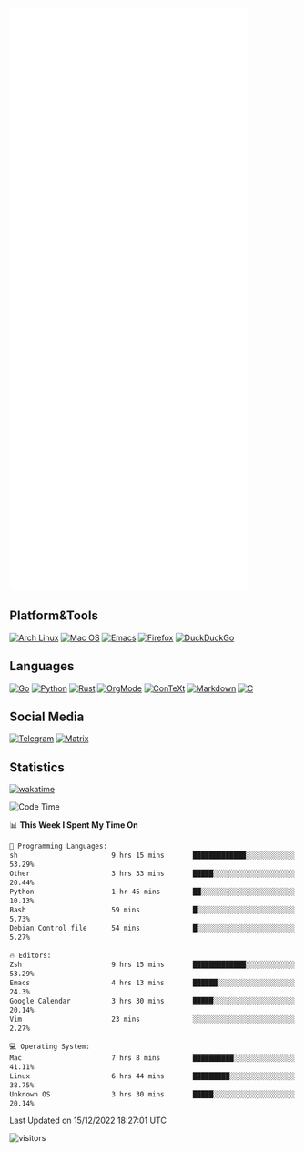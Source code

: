 ![Metrics](https://github.com/SteamedFish/SteamedFish/blob/master/github-metrics.svg)

## Platform&Tools

[![Arch Linux](https://img.shields.io/badge/ArchLinux-1793D1?logo=arch-linux&logoColor=fff&style=flat-square)](https://archlinux.org/)
[![Mac OS](https://img.shields.io/badge/MacOS-000000?style=flat-square&logo=macos&logoColor=F0F0F0)](https://www.apple.com/macos/)
[![Emacs](https://img.shields.io/badge/Emacs-%237F5AB6.svg?&style=flat-square&logo=gnu-emacs&logoColor=white)](https://www.gnu.org/software/emacs/)
[![Firefox](https://img.shields.io/badge/Firefox-FF7139?style=flat-square&logo=Firefox-Browser&logoColor=white)](https://firefox.com/)
[![DuckDuckGo](https://img.shields.io/badge/DuckDuckGo-DE5833?style=flat-square&logo=DuckDuckGo&logoColor=white)](https://duckduckgo.com/)

## Languages

[![Go](https://img.shields.io/badge/Golang-%2300ADD8.svg?style=flat-square&logo=go&logoColor=white)](https://golang.org/)
[![Python](https://img.shields.io/badge/Python-3670A0?style=flat-square&logo=python&logoColor=ffdd54)](https://www.python.org/)
[![Rust](https://img.shields.io/badge/Rust-%23000000.svg?style=flat-square&logo=rust&logoColor=white)](https://www.rust-lang.org/)
[![OrgMode](https://img.shields.io/badge/OrgMode-%23000000.svg?style=flat-square&logo=org&logoColor=white)](https://orgmode.org/)
[![ConTeXt](https://img.shields.io/badge/ConTeXt-%23008080.svg?style=flat-square&logo=latex&logoColor=white)](https://contextgarden.net/)
[![Markdown](https://img.shields.io/badge/MarkDown-%23000000.svg?style=flat-square&logo=markdown&logoColor=white)](https://daringfireball.net/projects/markdown/)
[![C](https://img.shields.io/badge/C-%2300599C.svg?style=flat-square&logo=c&logoColor=white)](https://www.iso.org/standard/74528.html)

## Social Media
[![Telegram](https://img.shields.io/badge/SteamedFish-2CA5E0?style=social&logo=telegram&logoColor=white)](https://t.me/SteamedFish)
[![Matrix](https://img.shields.io/badge/SteamedFish-2CA5E0?style=social&logo=matrix&logoColor=black)](https://matrix.to/#/@i:steamedfish.org)

## Statistics
[![wakatime](https://wakatime.com/badge/user/168280d6-fcf2-4b4f-ad3a-dc4612f35b38.svg)](https://wakatime.com/@168280d6-fcf2-4b4f-ad3a-dc4612f35b38)

<!--START_SECTION:waka-->
![Code Time](http://img.shields.io/badge/Code%20Time-2%2C218%20hrs%209%20mins-blue)

📊 **This Week I Spent My Time On** 

```text
💬 Programming Languages: 
sh                       9 hrs 15 mins       █████████████░░░░░░░░░░░░   53.29% 
Other                    3 hrs 33 mins       █████░░░░░░░░░░░░░░░░░░░░   20.44% 
Python                   1 hr 45 mins        ██░░░░░░░░░░░░░░░░░░░░░░░   10.13% 
Bash                     59 mins             █░░░░░░░░░░░░░░░░░░░░░░░░   5.73% 
Debian Control file      54 mins             █░░░░░░░░░░░░░░░░░░░░░░░░   5.27%

🔥 Editors: 
Zsh                      9 hrs 15 mins       █████████████░░░░░░░░░░░░   53.29% 
Emacs                    4 hrs 13 mins       ██████░░░░░░░░░░░░░░░░░░░   24.3% 
Google Calendar          3 hrs 30 mins       █████░░░░░░░░░░░░░░░░░░░░   20.14% 
Vim                      23 mins             ░░░░░░░░░░░░░░░░░░░░░░░░░   2.27%

💻 Operating System: 
Mac                      7 hrs 8 mins        ██████████░░░░░░░░░░░░░░░   41.11% 
Linux                    6 hrs 44 mins       █████████░░░░░░░░░░░░░░░░   38.75% 
Unknown OS               3 hrs 30 mins       █████░░░░░░░░░░░░░░░░░░░░   20.14%

```


 Last Updated on 15/12/2022 18:27:01 UTC
<!--END_SECTION:waka-->

![visitors](https://visitor-badge.laobi.icu/badge?page_id=SteamedFish.SteamedFish)
